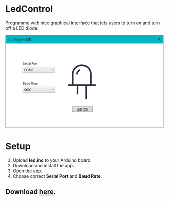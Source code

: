 # LedControl

Programme with nice graphical interface that lets users to turn on and turn off a LED diode.
 
![](https://github.com/ondrejsvorc/LedControl/blob/main/LedControl/gui.png) 
 
# Setup

1. Upload **led.ino** to your Arduino board.
2. Download and install the app.
3. Open the app.
4. Choose correct **Serial Port** and **Baud Rate**.

## Download [here](http://www.mediafire.com/file/xuk95tj2tj26lbt/LedControl.rar/file).
